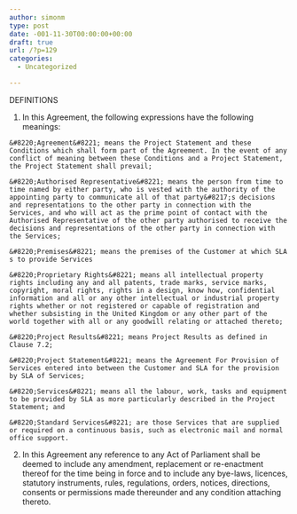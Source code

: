 ```yaml
---
author: simonm
type: post
date: -001-11-30T00:00:00+00:00
draft: true
url: /?p=129
categories:
  - Uncategorized

---
```

DEFINITIONS

  1. In this Agreement, the following expressions have the following meanings:
  
    &#8220;Agreement&#8221; means the Project Statement and these Conditions which shall form part of the Agreement. In the event of any conflict of meaning between these Conditions and a Project Statement, the Project Statement shall prevail;
  
    &#8220;Authorised Representative&#8221; means the person from time to time named by either party, who is vested with the authority of the appointing party to communicate all of that party&#8217;s decisions and representations to the other party in connection with the Services, and who will act as the prime point of contact with the Authorised Representative of the other party authorised to receive the decisions and representations of the other party in connection with the Services;
  
    &#8220;Premises&#8221; means the premises of the Customer at which SLA s to provide Services
  
    &#8220;Proprietary Rights&#8221; means all intellectual property rights including any and all patents, trade marks, service marks, copyright, moral rights, rights in a design, know how, confidential information and all or any other intellectual or industrial property rights whether or not registered or capable of registration and whether subsisting in the United Kingdom or any other part of the world together with all or any goodwill relating or attached thereto;
  
    &#8220;Project Results&#8221; means Project Results as defined in Clause 7.2;
  
    &#8220;Project Statement&#8221; means the Agreement For Provision of Services entered into between the Customer and SLA for the provision by SLA of Services;
  
    &#8220;Services&#8221; means all the labour, work, tasks and equipment to be provided by SLA as more particularly described in the Project Statement; and
  
    &#8220;Standard Services&#8221; are those Services that are supplied or required on a continuous basis, such as electronic mail and normal office support.
  2. In this Agreement any reference to any Act of Parliament shall be deemed to include any amendment, replacement or re-enactment thereof for the time being in force and to include any bye-laws, licences, statutory instruments, rules, regulations, orders, notices, directions, consents or permissions made thereunder and any condition attaching thereto.